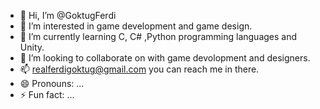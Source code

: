 - 👋 Hi, I’m @GoktugFerdi
- 👀 I’m interested in game development and game design.
- 🌱 I’m currently learning C, C# ,Python programming languages and Unity.
- 💞️ I’m looking to collaborate on with game devolopment and designers.
- 📫 realferdigoktug@gmail.com you can reach me in there.
- 😄 Pronouns: ...
- ⚡ Fun fact: ...

<!---
GoktugFerdi/GoktugFerdi is a ✨ special ✨ repository because its `README.md` (this file) appears on your GitHub profile.
You can click the Preview link to take a look at your changes.
--->
